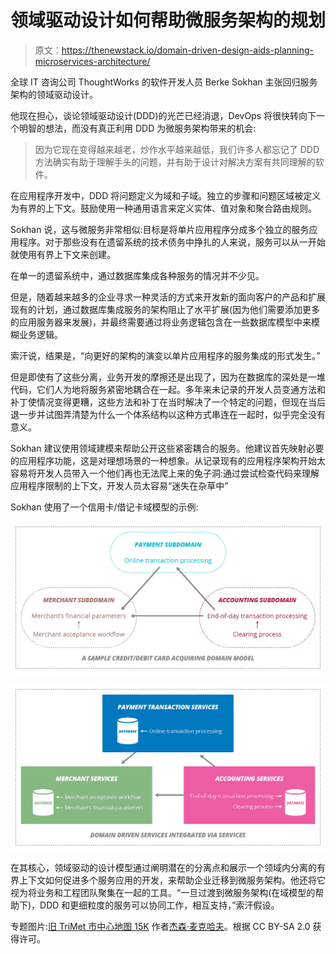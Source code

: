 # 领域驱动设计如何帮助微服务架构的规划

> 原文：<https://thenewstack.io/domain-driven-design-aids-planning-microservices-architecture/>

全球 IT 咨询公司 ThoughtWorks 的软件开发人员 Berke Sokhan 主张回归服务架构的领域驱动设计。

他现在担心，谈论领域驱动设计(DDD)的光芒已经消退，DevOps 将很快转向下一个明智的想法，而没有真正利用 DDD 为微服务架构带来的机会:

> 因为它现在变得越来越老，炒作水平越来越低，我们许多人都忘记了 DDD 方法确实有助于理解手头的问题，并有助于设计对解决方案有共同理解的软件。

在应用程序开发中，DDD 将问题定义为域和子域。独立的步骤和问题区域被定义为有界的上下文。鼓励使用一种通用语言来定义实体、值对象和聚合路由规则。

Sokhan 说，这与微服务非常相似:目标是将单片应用程序分成多个独立的服务应用程序。对于那些没有在遗留系统的技术债务中挣扎的人来说，服务可以从一开始就使用有界上下文来创建。

在单一的遗留系统中，通过数据库集成各种服务的情况并不少见。

但是，随着越来越多的企业寻求一种灵活的方式来开发新的面向客户的产品和扩展现有的计划，通过数据库集成服务的架构阻止了水平扩展(因为他们需要添加更多的应用服务器来发展)，并最终需要通过将业务逻辑包含在一些数据库模型中来模糊业务逻辑。

索汗说，结果是，“向更好的架构的演变以单片应用程序的服务集成的形式发生。”

但是即使有了这些分离，业务开发的摩擦还是出现了，因为在数据库的深处是一堆代码，它们人为地将服务紧密地耦合在一起。多年来未记录的开发人员变通方法和补丁使情况变得更糟，这些方法和补丁在当时解决了一个特定的问题，但现在当后退一步并试图弄清楚为什么一个体系结构以这种方式串连在一起时，似乎完全没有意义。

Sokhan 建议使用领域建模来帮助公开这些紧密耦合的服务。他建议首先映射必要的应用程序功能，这是对理想场景的一种想象。从记录现有的应用程序架构开始太容易将开发人员带入一个他们再也无法爬上来的兔子洞:通过尝试检查代码来理解应用程序限制的上下文，开发人员太容易“迷失在杂草中”

Sokhan 使用了一个信用卡/借记卡域模型的示例:

[![DDD-SA_3_0](img/9d73e1afbf6361a096ed1d21a5eb9ceb.png)](https://thenewstack.io/wp-content/uploads/2015/09/DDD-SA_3_0.png)

[![DDD-SA_4](img/dd66d4bdf9ded8ffdfa05d3625a697f1.png)](https://thenewstack.io/wp-content/uploads/2015/09/DDD-SA_4.png)

在其核心，领域驱动的设计模型通过阐明潜在的分离点和展示一个领域内分离的有界上下文如何促进多个服务应用的开发，来帮助企业迁移到微服务架构。他还将它视为将业务和工程团队聚集在一起的工具。“一旦过渡到微服务架构(在域模型的帮助下)，DDD 和更细粒度的服务可以协同工作，相互支持，”索汗假设。

专题图片:[旧 TriMet 市中心地图 15K](https://www.flickr.com/photos/jmchuff/2301894318/in/photolist-4vpNZ5-9P6uej-9P3BPz-9P6urJ-9P6tKs-9P6qa7-9P3ChZ-9P6tgf-9P6tCh-9P3CpR-9P3CL2-9P3CTg-9P6sQy-9P6t61-9P6qgA-9P6uku-9P3xBv-9P3DDZ-9P3rWR-9P3Dvk-9P6u95-9P6sJs-9P3yVX-9P6vhJ-c8TQrC-d2BzuU-yHbTN-8kjgfr-8kjfhH-9P6jt9-9P3F9K-9P6xfd-9P3vze-9P3uw2-9P6AHq-9P6yMd-9P6CC7-9P6nqU-9P3v1k-9P6jWu-9P6mRC-9P3x68-9P6yAm-9P3xXp-9P3K8z-9P3Jaz-9P3xLM-9P6hsw-9P3sfk-9P3GCt) 作者[杰森·麦克哈夫](https://www.flickr.com/photos/jmchuff/)。根据 CC BY-SA 2.0 获得许可。

<svg xmlns:xlink="http://www.w3.org/1999/xlink" viewBox="0 0 68 31" version="1.1"><title>Group</title> <desc>Created with Sketch.</desc></svg>